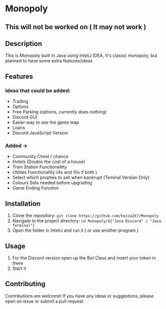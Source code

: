 # Monopoly
## This will not be worked on ( It may not work ) 

## Description
This is Monopoly built in Java using InteliJ IDEA, It's classic monopoly, but planned to have some extra features/ideas

## Features
### Ideas that could be added:
- Trading
- Options
- Free Parking (options, currently does nothing)
- Discord GUI
- Easier way to see the game map
- Loans
- Discord JavaScript Version

### Added ->
- Community Chest / chance
- Hotels (Double the cost of a house)
- Train Station Functionallity
- Utilites Functionallity (4x and 10x if both )
- Select which propties to sell when bankrupt (Teminal Version Only)
- Colours Sets needed before upgrading
- Game Ending Function

## Installation
1. Clone the repository: `git clone https://github.com/kezza2k7/Monopoly`
2. Navigate to the project directory: `cd Monopoly/${"Java Discord" / "Java Terminal"}`
3. Open the folder in InteliJ and run it ( or use another program )

## Usage
1. For the Discord version open up the Bot Class and insert your token in there 
2. Start it 

## Contributing
Contributions are welcome! If you have any ideas or suggestions, please open an issue or submit a pull request.
